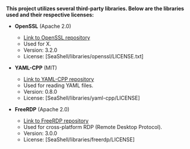 **This project utilizes several third-party libraries. Below are the libraries used and their respective licenses:**

- **OpenSSL** (Apache 2.0)
    - [Link to OpenSSL repository](https://github.com/openssl/openssl)
    - Used for X.
    - Version: 3.2.0
    - License: [SeaShell/libraries/openssl/LICENSE.txt]

- **YAML-CPP** (MIT)
    - [Link to YAML-CPP repository](https://github.com/jbeder/yaml-cpp)
    - Used for reading YAML files.
    - Version: 0.8.0
    - License: [SeaShell/libraries/yaml-cpp/LICENSE]

- **FreeRDP** (Apache 2.0)
    - [Link to FreeRDP repository](https://github.com/FreeRDP/FreeRDP)
    - Used for cross-platform RDP (Remote Desktop Protocol).
    - Version: 3.0.0
    - License: [SeaShell/libraries/freerdp/LICENSE]

